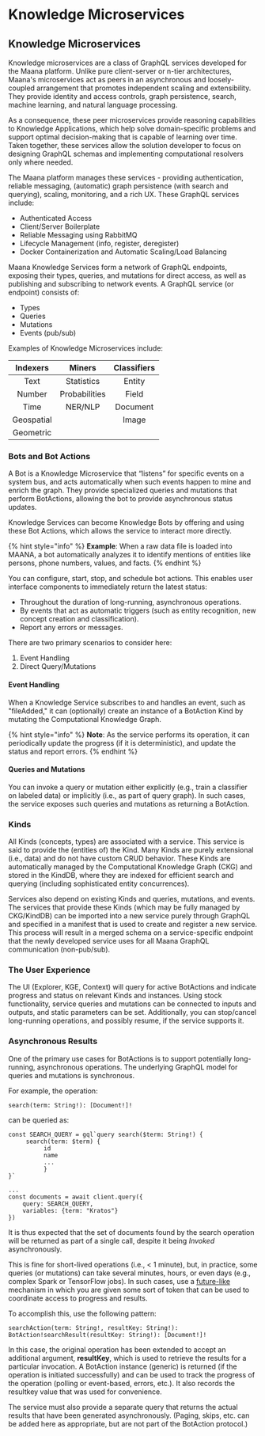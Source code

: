 # Knowledge Microservices

## Knowledge Microservices

Knowledge microservices are a class of GraphQL services developed for the Maana platform. Unlike pure client-server or n-tier architectures, Maana's microservices act as peers in an asynchronous and loosely-coupled arrangement that promotes independent scaling and extensibility. They provide identity and access controls, graph persistence, search, machine learning, and natural language processing.

As a consequence, these peer microservices provide reasoning capabilities to Knowledge Applications, which help solve domain-specific problems and support optimal decision-making that is capable of learning over time. Taken together, these services allow the solution developer to focus on designing GraphQL schemas and implementing computational resolvers only where needed.

The Maana platform manages these services - providing authentication, reliable messaging, \(automatic\) graph persistence \(with search and querying\), scaling, monitoring, and a rich UX. These GraphQL services include:

* Authenticated Access
* Client/Server Boilerplate
* Reliable Messaging using RabbitMQ
* Lifecycle Management \(info, register, deregister\)
* Docker Containerization and Automatic Scaling/Load Balancing

Maana Knowledge Services form a network of GraphQL endpoints, exposing their types, queries, and mutations for direct access, as well as publishing and subscribing to network events. A GraphQL service \(or endpoint\) consists of:

* Types
* Queries
* Mutations
* Events \(pub/sub\)

Examples of Knowledge Microservices include:

| Indexers | Miners | Classifiers |
| :---: | :---: | :---: |
| Text | Statistics | Entity |
| Number | Probabilities | Field |
| Time | NER/NLP | Document |
| Geospatial |  | Image |
| Geometric |  |  |

### Bots and Bot Actions

A Bot is a Knowledge Microservice that “listens” for specific events on a system bus, and acts automatically when such events happen to mine and enrich the graph. They provide specialized queries and mutations that perform BotActions, allowing the bot to provide asynchronous status updates. 

Knowledge Services can become Knowledge Bots by offering and using these Bot Actions, which allows the service to interact more directly.

{% hint style="info" %}
**Example**:  When a raw data file is loaded into MAANA, a bot automatically analyzes it to identify mentions of entities like persons, phone numbers, values, and facts.
{% endhint %}

You can configure, start, stop, and schedule bot actions. This enables user interface components to immediately return the latest status: 

* Throughout the duration of long-running, asynchronous operations.
* By events that act as automatic triggers \(such as entity recognition, new concept creation and classification\).
* Report any errors or messages.

There are two primary scenarios to consider here: 

1. Event Handling
2. Direct Query/Mutations 

#### Event Handling 

When a Knowledge Service subscribes to and handles an event, such as "fileAdded," it can \(optionally\) create an instance of a BotAction Kind by mutating the Computational Knowledge Graph.

{% hint style="info" %}
**Note**:  As the service performs its operation, it can periodically update the progress \(if it is deterministic\), and update the status and report errors.
{% endhint %}

#### Queries and Mutations 

You can invoke a query or mutation either explicitly \(e.g., train a classifier on labeled data\) or implicitly \(i.e., as part of query graph\). In such cases, the service exposes such queries and mutations as returning a BotAction.

### Kinds

All Kinds \(concepts, types\) are associated with a service. This service is said to provide the \(entities of\) the Kind. Many Kinds are purely extensional \(i.e., data\) and do not have custom CRUD behavior. These Kinds are automatically managed by the Computational Knowledge Graph \(CKG\) and stored in the KindDB, where they are indexed for efficient search and querying \(including sophisticated entity concurrences\).

Services also depend on existing Kinds and queries, mutations, and events. The services that provide these Kinds \(which may be fully managed by CKG/KindDB\) can be imported into a new service purely through GraphQL and specified in a manifest that is used to create and register a new service. This process will result in a merged schema on a service-specific endpoint that the newly developed service uses for all Maana GraphQL communication \(non-pub/sub\).

### The User Experience

The UI \(Explorer, KGE, Context\) will query for active BotActions and indicate progress and status on relevant Kinds and instances. Using stock functionality, service queries and mutations can be connected to inputs and outputs, and static parameters can be set. Additionally, you can stop/cancel long-running operations, and possibly resume, if the service supports it.

### Asynchronous Results 

One of the primary use cases for BotActions is to support potentially long-running, asynchronous operations. The underlying GraphQL model for queries and mutations is synchronous. 

For example, the operation:

```
search(term: String!): [Document!]!
```

can be queried as:

    const SEARCH_QUERY = gql`query search($term: String!) {  
         search(term: $term) {    
              id    
              name     
              ...  
              }
    }`

    ...
    const documents = await client.query({  
        query: SEARCH_QUERY,  
        variables: {term: "Kratos"}
    })

It is thus expected that the set of documents found by the search operation will be returned as part of a single call, despite it being _Invoked_ asynchronously. 

This is fine for short-lived operations \(i.e., &lt; 1 minute\), but, in practice, some queries \(or mutations\) can take several minutes, hours, or even days \(e.g., complex Spark or TensorFlow jobs\). In such cases, use a [future-like](https://en.wikipedia.org/wiki/Futures_and_promises) mechanism in which you are given some sort of token that can be used to coordinate access to progress and results.

To accomplish this, use the following pattern:

```
searchAction(term: String!, resultKey: String!): BotAction!searchResult(resultKey: String!): [Document!]! 
```

In this case, the original operation has been extended to accept an additional argument, **resultKey**, which is used to retrieve the results for a particular invocation. A BotAction instance \(generic\) is returned \(if the operation is initiated successfully\) and can be used to track the progress of the operation \(polling or event-based, errors, etc.\). It also records the resultkey value that was used for convenience. 

The service must also provide a separate query that returns the actual results that have been generated asynchronously. \(Paging, skips, etc. can be added here as appropriate, but are not part of the BotAction protocol.\)

